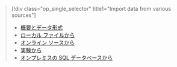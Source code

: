 > [!div class="op_single_selector" title1="Import data from various sources"]
> * [概要とデータ形式](../articles/machine-learning/studio/import-data.md)
> * [ローカル ファイルから](../articles/machine-learning/studio/import-data-from-local-file.md)
> * [オンライン ソースから](../articles/machine-learning/studio/import-data-from-online-sources.md)
> * [実験から](../articles/machine-learning/studio/import-data-from-an-experiment.md)
> * [オンプレミスの SQL データベースから](../articles/machine-learning/studio/use-data-from-an-on-premises-sql-server.md)
>  

